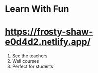 # Learn With Fun

# https://frosty-shaw-e0d4d2.netlify.app/
1. See the teachers
2. Well courses
3. Perfect for students
